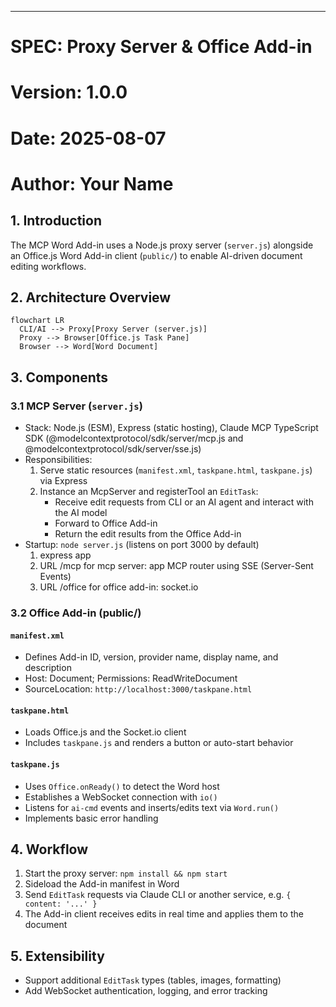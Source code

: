 ---
# SPEC: Proxy Server & Office Add-in

# Version: 1.0.0  
# Date: 2025-08-07  
# Author: Your Name

## 1. Introduction
The MCP Word Add-in uses a Node.js proxy server (`server.js`) alongside an Office.js Word Add-in client (`public/`) to enable AI-driven document editing workflows.

## 2. Architecture Overview
```mermaid
flowchart LR
  CLI/AI --> Proxy[Proxy Server (server.js)]
  Proxy --> Browser[Office.js Task Pane]
  Browser --> Word[Word Document]
```


## 3. Components

### 3.1 MCP Server (`server.js`)
- Stack: Node.js (ESM), Express (static hosting), Claude MCP TypeScript SDK (@modelcontextprotocol/sdk/server/mcp.js and @modelcontextprotocol/sdk/server/sse.js)
- Responsibilities:
  1. Serve static resources (`manifest.xml`, `taskpane.html`, `taskpane.js`) via Express
  2. Instance an McpServer and registerTool an `EditTask`:
     - Receive edit requests from CLI or an AI agent and interact with the AI model
     - Forward to Office Add-in
     - Return the edit results from the Office Add-in
- Startup: `node server.js` (listens on port 3000 by default)
  1. express app
  2. URL /mcp for mcp server: app MCP router using SSE (Server-Sent Events)
  3. URL /office for office add-in: socket.io

### 3.2 Office Add-in (public/)
#### `manifest.xml`
- Defines Add-in ID, version, provider name, display name, and description
- Host: Document; Permissions: ReadWriteDocument
- SourceLocation: `http://localhost:3000/taskpane.html`

#### `taskpane.html`
- Loads Office.js and the Socket.io client
- Includes `taskpane.js` and renders a button or auto-start behavior

#### `taskpane.js`
- Uses `Office.onReady()` to detect the Word host
- Establishes a WebSocket connection with `io()`
- Listens for `ai-cmd` events and inserts/edits text via `Word.run()`
- Implements basic error handling

## 4. Workflow
1. Start the proxy server: `npm install && npm start`
2. Sideload the Add-in manifest in Word
3. Send `EditTask` requests via Claude CLI or another service, e.g. `{ content: '...' }`
4. The Add-in client receives edits in real time and applies them to the document

## 5. Extensibility
- Support additional `EditTask` types (tables, images, formatting)
- Add WebSocket authentication, logging, and error tracking
